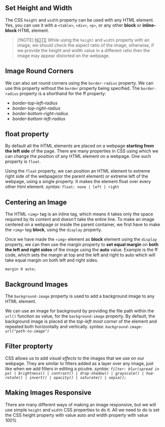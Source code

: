 ## Set Height and Width
The CSS `height` and `width` property can be used with any HTML element. Yes, you can use it with a `<table>`, `<div>`, `<p>`, or any other **block** or **inline-block** HTML element.

> [!NOTE] <u>NOTE</u>
> While using the `height` and `width` property with an image, we should check the aspect ratio of the image, otherwise, if we provide the height and width value in a different ratio then the image may appear distorted on the webpage.
## Image Round Corners
We can also set round corners using the `border-radius` property. We can use this property without the `border` property being specified. The `border-radius` property is a shorthand for the ff property:
- *border-top-left-radius*
- *border-top-right-radius*
- *border-bottom-right-radius*
- *border-bottom-left-radius*

## float property
By default all the HTML elements are placed on a webpage **starting from the left side** of the page. There are many properties in CSS using which we can change the position of any HTML element on a webpage. One such property is `float`.

Using the `float` property, we can position an HTML element to extreme right side of the webpage(or the parent element) or extreme left of the webpage, using a single property. It makes the element float over every other html element. 
*syntax*: `float: none | left | right`

## Centering an Image
The HTML `<img>` tag is an inline tag, which means it takes only the space required by its content and doesn't take the entire line. To make an image centered on a webpage or inside the parent container, we first have to make the `<img>` tag **block**, using the `display` property.

Once we have made the `<img>` element as **block** element using the `display` property, we can then use the margin property to **set equal margin** on **both the left and right sides** of the image using the **auto** value.
Example is the ff code, which sets the margin at top and the left and right to auto which will take equal margin on both left and right sides.
```
margin 0 auto;
```
## Background Images
The `background-image` property is used to add a background image to any HTML element.

We can use an image for background by providing the file path within the `url()` function as value, for the `background-image` property. By default, the background image is placed at the *top-left most corner* of the element and repeated both horizontally and vertically. *syntax: `background-image: url("path-to-image")`*

## Filter propterty
CSS allows us to add *visual effects* to the images that we use on our webpage. They are similar to filters added as a layer over any image, just like when we add filters in editing a picutre.
*syntax: `filter: blur(spread in px) | brightness() | contrast() | drop-shadow() | grayscale() | hue-rotate() | invert() | opacity() | saturate() | sepia();`*

## Making Images Responsive
There are many different ways of making an image responsive, but we will use simple `height` and `width` CSS properties to do it. All we need to do is set the CSS height property with value auto and width property with value *100%*